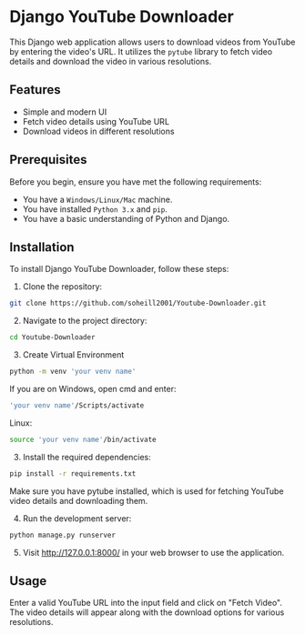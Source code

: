 # Django YouTube Downloader

This Django web application allows users to download videos from YouTube by entering the video's URL. It utilizes the `pytube` library to fetch video details and download the video in various resolutions.

## Features

- Simple and modern UI
- Fetch video details using YouTube URL
- Download videos in different resolutions

## Prerequisites

Before you begin, ensure you have met the following requirements:

- You have a `Windows/Linux/Mac` machine.
- You have installed `Python 3.x` and `pip`.
- You have a basic understanding of Python and Django.

## Installation

To install Django YouTube Downloader, follow these steps:

1. Clone the repository:
```bash
git clone https://github.com/soheill2001/Youtube-Downloader.git
```

2. Navigate to the project directory:
```bash
cd Youtube-Downloader
```

3. Create Virtual Environment
```bash
python -m venv 'your venv name'
```
If you are on Windows, open cmd and enter:
```bash
'your venv name'/Scripts/activate
```
Linux:
```bash
source 'your venv name'/bin/activate
```

3. Install the required dependencies:
```bash
pip install -r requirements.txt
```
Make sure you have pytube installed, which is used for fetching YouTube video details and downloading them.

4. Run the development server:
```bash
python manage.py runserver
```

5. Visit http://127.0.0.1:8000/ in your web browser to use the application.

## Usage
Enter a valid YouTube URL into the input field and click on "Fetch Video". The video details will appear along with the download options for various resolutions.

